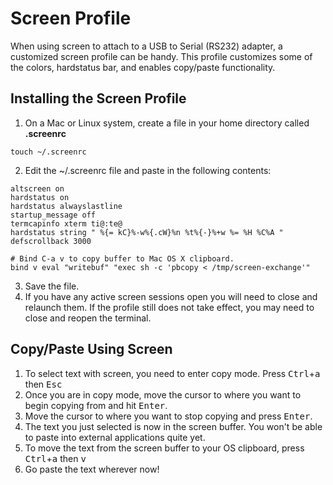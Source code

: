 
# Screen Profile
When using screen to attach to a USB to Serial (RS232) adapter, a customized screen profile can be handy.  This profile customizes some of the colors, hardstatus bar, and enables copy/paste functionality.

## Installing the Screen Profile
1. On a Mac or Linux system, create a file in your home directory called **.screenrc**
``` terminal
touch ~/.screenrc
``` 
2. Edit the ~/.screenrc file and paste in the following contents:
```terminal
altscreen on
hardstatus on
hardstatus alwayslastline
startup_message off
termcapinfo xterm ti@:te@
hardstatus string " %{= kC}%-w%{.cW}%n %t%{-}%+w %= %H %C%A "
defscrollback 3000

# Bind C-a v to copy buffer to Mac OS X clipboard.
bind v eval "writebuf" "exec sh -c 'pbcopy < /tmp/screen-exchange'"
```
3. Save the file.
4. If you have any active screen sessions open you will need to close and relaunch them.  If the profile still does not take effect, you may need to close and reopen the terminal.

## Copy/Paste Using Screen
1. To select text with screen, you need to enter copy mode.  Press <kbd>Ctrl</kbd>+<kbd>a</kbd> then <kbd>Esc</kbd>
2. Once you are in copy mode, move the cursor to where you want to begin copying from and hit <kbd>Enter</kbd>.  
3. Move the cursor to where you want to stop copying and press <kbd>Enter</kbd>. 
4. The text you just selected is now in the screen buffer. You won't be able to paste into external applications quite yet.
5. To move the text from the screen buffer to your OS clipboard, press <kbd>Ctrl</kbd>+<kbd>a</kbd> then <kbd>v</kbd>
6. Go paste the text wherever now!